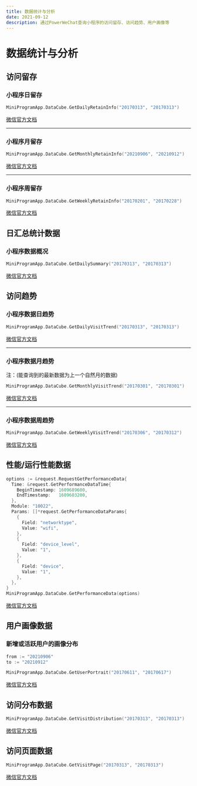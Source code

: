 ```yaml
---
title: 数据统计与分析
date: 2021-09-12
description: 通过PowerWeChat查询小程序的访问留存、访问趋势、用户画像等
---
```


# 数据统计与分析

## 访问留存

### 小程序日留存

```go
MiniProgramApp.DataCube.GetDailyRetainInfo("20170313", "20170313")
```

[微信官方文档](https://developers.weixin.qq.com/miniprogram/dev/api-backend/open-api/data-analysis/visit-retain/analysis.getDailyRetain.html)

---

### 小程序月留存

```go
MiniProgramApp.DataCube.GetMonthlyRetainInfo("20210906", "20210912")
```

[微信官方文档](https://developers.weixin.qq.com/miniprogram/dev/api-backend/open-api/data-analysis/visit-retain/analysis.getMonthlyRetain.html)

---

### 小程序周留存

```go
MiniProgramApp.DataCube.GetWeeklyRetainInfo("20170201", "20170228")
```

[微信官方文档](https://developers.weixin.qq.com/miniprogram/dev/api-backend/open-api/data-analysis/visit-retain/analysis.getWeeklyRetain.html)

## 日汇总统计数据

### 小程序数据概况

```go
MiniProgramApp.DataCube.GetDailySummary("20170313", "20170313")
```

[微信官方文档](https://developers.weixin.qq.com/miniprogram/dev/api-backend/open-api/data-analysis/analysis.getDailySummary.html)

## 访问趋势

### 小程序数据日趋势

```go
MiniProgramApp.DataCube.GetDailyVisitTrend("20170313", "20170313")
```

[微信官方文档](https://developers.weixin.qq.com/miniprogram/dev/api-backend/open-api/data-analysis/visit-trend/analysis.getDailyVisitTrend.html)

---

### 小程序数据月趋势

注：(能查询到的最新数据为上一个自然月的数据)

```go
MiniProgramApp.DataCube.GetMonthlyVisitTrend("20170301", "20170301")
```

[微信官方文档](https://developers.weixin.qq.com/miniprogram/dev/api-backend/open-api/data-analysis/visit-trend/analysis.getMonthlyVisitTrend.html)

---

### 小程序数据周趋势

```go
MiniProgramApp.DataCube.GetWeeklyVisitTrend("20170306", "20170312")
```

[微信官方文档](https://developers.weixin.qq.com/miniprogram/dev/api-backend/open-api/data-analysis/visit-trend/analysis.getWeeklyVisitTrend.html)

## 性能/运行性能数据

```go
options := &request.RequestGetPerformanceData{
  Time: &request.GetPerformanceDataTime{
    BeginTimestamp: 1609689600,
    EndTimestamp:   1609603200,
  },
  Module: "10022",
  Params: []*request.GetPerformanceDataParams{
    {
      Field: "networktype",
      Value: "wifi",
    },
    {
      Field: "device_level",
      Value: "1",
    },
    {
      Field: "device",
      Value: "1",
    },
  },
}
MiniProgramApp.DataCube.GetPerformanceData(options)
```

[微信官方文档](https://developers.weixin.qq.com/miniprogram/dev/api-backend/open-api/data-analysis/analysis.getPerformanceData.html)

## 用户画像数据

### 新增或活跃用户的画像分布

```go
from := "20210906"
to := "20210912"

MiniProgramApp.DataCube.GetUserPortrait("20170611", "20170617")
```

[微信官方文档](https://developers.weixin.qq.com/miniprogram/dev/api-backend/open-api/data-analysis/analysis.getUserPortrait.html)

## 访问分布数据

```go
MiniProgramApp.DataCube.GetVisitDistribution("20170313", "20170313")
```

[微信官方文档](https://developers.weixin.qq.com/miniprogram/dev/api-backend/open-api/data-analysis/analysis.getVisitDistribution.html)

## 访问页面数据

```go
MiniProgramApp.DataCube.GetVisitPage("20170313", "20170313")
```

[微信官方文档](https://developers.weixin.qq.com/miniprogram/dev/api-backend/open-api/data-analysis/analysis.getUserPortrait.html)
